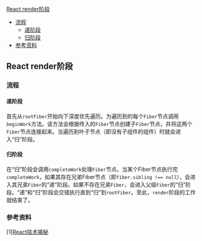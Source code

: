 [React render阶段](#1)
  - [流程](#2)
    + [递阶段](#3)
    + [归阶段](#4)
  - [参考资料](#5)

<p id=1></p>

## React render阶段

<p id=2></p>

### 流程

<p id=3></p>

#### 递阶段
首先从`rootFiber`开始向下深度优先遍历。为遍历到的每个`Fiber`节点调用`beginWork`方法。该方法会根据传入的`Fiber`节点创建子`Fiber`节点，并将这两个`Fiber`节点连接起来。当遍历到叶子节点（即没有子组件的组件）时就会进入“归”阶段。

<p id=4></p>

#### 归阶段
在“归”阶段会调用`completeWork`处理`Fiber`节点。当某个Fiber节点执行完`completeWork`，如果其存在兄弟Fiber节点（即`fiber.sibling !== null`），会进入其兄弟`Fiber`的“递”阶段。如果不存在兄弟`Fiber`，会进入父级`Fiber`的“归”阶段。“递”和“归”阶段会交错执行直到“归”到`rootFiber`。至此，`render`阶段的工作就结束了。

<p id=5></p>

### 参考资料
[1][React技术揭秘](https://react.iamkasong.com/)